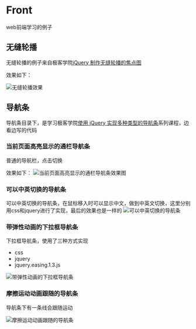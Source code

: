 # Front
web前端学习的例子

## 无缝轮播

无缝轮播的例子来自极客学院[jQuery 制作无缝轮播的焦点图](http://www.jikexueyuan.com/course/2574.html)

效果如下：

![无缝轮播效果](https://github.com/windzencoder/Front/blob/master/%E6%97%A0%E7%BC%9D%E8%BD%AE%E6%92%AD/infinite_scroll.gif)

## 导航条

导航条目录下，是学习极客学院[使用 jQuery 实现多种类型的导航条](http://www.jikexueyuan.com/course/2477.html)系列课程，边看边写的代码


### 当前页面高亮显示的通栏导航条
普通的导航栏，点击切换

效果如下：
![当前页面高亮显示的通栏导航条效果图](https://github.com/windzencoder/Front/blob/master/%E5%AF%BC%E8%88%AA%E6%9D%A1/%E5%BD%93%E5%89%8D%E9%A1%B5%E9%9D%A2%E9%AB%98%E4%BA%AE%E6%98%BE%E7%A4%BA%E7%9A%84%E9%80%9A%E6%A0%8F%E5%AF%BC%E8%88%AA%E6%9D%A1/result.png)

### 可以中英切换的导航条
可以中英切换的导航条，在鼠标移入时可以显示中文，做到中英文切换，这里分别用css和jquery进行了实现，最后的效果也是一样的
![可以中英切换的导航条](https://github.com/windzencoder/Front/blob/master/%E5%AF%BC%E8%88%AA%E6%9D%A1/%E5%8F%AF%E4%BB%A5%E4%B8%AD%E8%8B%B1%E5%88%87%E6%8D%A2%E7%9A%84%E5%AF%BC%E8%88%AA%E6%9D%A1/result_effect.gif)

### 带弹性动画的下拉框导航条
下拉框导航条，使用了三种方式实现
+ css
+ jquery
+ jquery.easing.1.3.js

![带弹性动画的下拉框导航条](https://github.com/windzencoder/Front/blob/master/%E5%AF%BC%E8%88%AA%E6%9D%A1/%E5%B8%A6%E5%BC%B9%E6%80%A7%E5%8A%A8%E7%94%BB%E7%9A%84%E4%B8%8B%E6%8B%89%E6%A1%86%E5%AF%BC%E8%88%AA%E6%9D%A1/bounce_effect.gif)

### 摩擦运动动画跟随的导航条
导航条下有一条线会跟随运动

![摩擦运动动画跟随的导航条](https://github.com/windzencoder/Front/blob/master/%E5%AF%BC%E8%88%AA%E6%9D%A1/%E6%91%A9%E6%93%A6%E8%BF%90%E5%8A%A8%E5%8A%A8%E7%94%BB%E8%B7%9F%E9%9A%8F%E7%9A%84%E5%AF%BC%E8%88%AA%E6%9D%A1/effect.gif)






